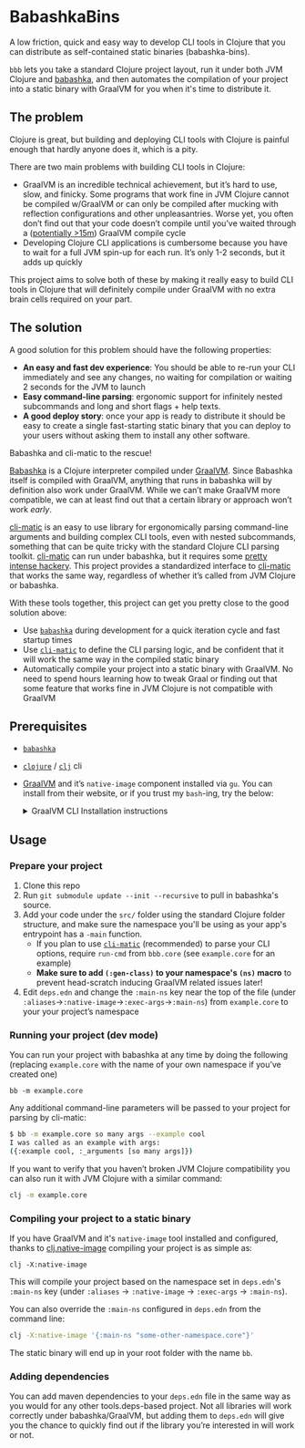 # BabashkaBins

A low friction, quick and easy way to develop CLI tools in Clojure that
you can distribute as self-contained static binaries (babashka-bins).

`bbb` lets you take a standard Clojure project layout, run it under both JVM
Clojure and [babashka](https://github.com/babashka/babashka), and then
automates the compilation of your project into a static binary with GraalVM for
you when it's time to distribute it.

## The problem

Clojure is great, but building and deploying CLI tools with Clojure is painful enough that hardly anyone does it, which is a pity.

There are two main problems with building CLI tools in Clojure:

- GraalVM is an incredible technical achievement, but it’s hard to use, slow, and finicky. Some programs that work fine in JVM Clojure cannot be compiled w/GraalVM or can only be compiled after mucking with reflection configurations and other unpleasantries. Worse yet, you often don’t find out that your code doesn’t compile until you’ve waited through a ([potentially >15m](https://twitter.com/ArghZero/status/1480215787994775552)) GraalVM compile cycle
- Developing Clojure CLI applications is cumbersome because you have to wait for a full JVM spin-up for each run. It’s only 1-2 seconds, but it adds up quickly

This project aims to solve both of these by making it really easy to build CLI tools in Clojure that will definitely compile under GraalVM with no extra brain cells required on your part.

## The solution

A good solution for this problem should have the following properties:

- **An easy and fast dev experience**: You should be able to re-run your CLI immediately and see any changes, no waiting for compilation or waiting 2 seconds for the JVM to launch
- **Easy command-line parsing**: ergonomic support for infinitely nested subcommands and long and short flags + help texts.
- **A good deploy story**: once your app is ready to distribute it should be easy to create a single fast-starting static binary that you can deploy to your users without asking them to install any other software.

Babashka and cli-matic to the rescue!

[Babashka](https://github.com/borkdude/babashka) is a Clojure interpreter compiled under [GraalVM](https://www.graalvm.org/). Since Babashka itself is compiled with GraalVM, anything that runs in babashka will by definition also work under GraalVM. While we can’t make GraalVM more compatible, we can at least find out that a certain library or approach won’t work *early*.


[cli-matic][cli-matic] is an easy to use library for ergonomically parsing command-line arguments and building complex CLI tools, even with nested subcommands, something that can be quite tricky with the standard Clojure CLI parsing toolkit. [cli-matic][cli-matic] can run under babashka, but it requires some [pretty intense hackery](https://github.com/borkdude/spartan.spec/blob/master/examples/cli_matic.clj#L1-L19). This project provides a standardized interface to [cli-matic][] that works the same way, regardless of whether it’s called from JVM Clojure or babashka.

With these tools together, this project can get you pretty close to the good solution above:

- Use [`babashka`][babashka] during development for a quick iteration cycle and
  fast startup times
- Use [`cli-matic`][cli-matic] to define the CLI parsing logic, and be
  confident that it will work the same way in the compiled static binary
- Automatically compile your project into a static binary with GraalVM. No need
  to spend hours learning how to tweak Graal or finding out that some feature
  that works fine in JVM Clojure is not compatible with GraalVM

## Prerequisites

- [`babashka`](https://github.com/borkdude/babashka)
- [`clojure`](https://clojure.org/guides/getting_started) / [`clj`](https://clojure.org/guides/getting_started) cli
- [GraalVM](https://www.graalvm.org/) and it’s `native-image` component installed via `gu`. You can install from their website, or if you trust my `bash`-ing, try the below: 
    
  <details><summary>GraalVM CLI Installation instructions</summary>
  <p>

  - To start, paste the following into a terminal:
    ```bash
    install-graalvm() {
      local platform="$(echo "$(uname)" | tr '[:upper:]' '[:lower:]')")
    
      wget -O "/tmp/graalvm.tar.gz" "https://github.com/graalvm/graalvm-ce-builds/releases/download/vm-21.1.0/graalvm-ce-java11-$platform-amd64-21.1.0.tar.gz"
      # cp /tmp/graalvm.tar.gz.bak /tmp/graalvm.tar.gz # for testing
    
      mkdir -p /tmp/graalvm/out
      tar -C /tmp/graalvm/out -xvzf /tmp/graalvm.tar.gz
      [[ -d ~/graalvm ]] && mv ~/graalvm ~/graalvm.bak
      mv /tmp/graalvm/out/graalvm-ce-* ~/graalvm
    
      # install native-image binary
      if [[ -d ~/graalvm/bin ]]; then
        ~/graalvm/bin/gu install native-image
      elif [[ -d ~/graalvm/Contents/Home/bin ]]; then # handle macos folder structure
        ~/graalvm/Contents/Home/bin/gu install native-image
      fi
    
      # cleanup
      rm /tmp/graalvm.tar.gz
    }
    install-graalvm
    ```
    
  - The above will install GraalVM for you. To activate it and make it
    permanent, you'll also need to add the below to your `~/.bashrc`/`~/.zshrc`
    file and start a new terminal session. 
    
    ```bash
    graalvm-setup() {
      if [[ "$(uname)" == "Darwin" ]]; then
        local graal_home=
        if [[ -d /Library/Java/JavaVirtualMachines/graalvm-ce-*/Contents/Home ]]; then
          graal_home=(/Library/Java/JavaVirtualMachines/graalvm-ce-*/Contents/Home)
        fi
        if [[ -d "$graal_home" ]]; then
          export GRAALVM_HOME="$graal_home"
        fi
      fi
      if [[ -d ~/graalvm/bin ]]; then
        export GRAALVM_HOME="$HOME/graalvm"
      elif [[ -d ~/graalvm/Contents/Home/bin ]]; then
        export GRAALVM_HOME="$HOME/graalvm/Contents/Home"
      fi
      if [[ -n "$GRAALVM_HOME" ]]; then
        add-to-path "$GRAALVM_HOME/bin"
      fi
    }
    graalvm-setup
    ```
  </details>
    

## Usage

### Prepare your project

1. Clone this repo
2. Run `git submodule update --init --recursive` to pull in babashka's source.
2. Add your code under the `src/` folder using the standard Clojure folder
   structure, and make sure the namespace you'll be using as your app's entrypoint has a `-main` function.
    - If you plan to use [`cli-matic`][cli-matic] (recommended) to parse your
      CLI options, require `run-cmd` from `bbb.core` (see `example.core` for
      an example)
    - **Make sure to add `(:gen-class)` to your namespace's `(ns)` macro** to prevent
      head-scratch inducing GraalVM related issues later!
3. Edit `deps.edn` and change the `:main-ns` key near the top of the file
   (under `:aliases`→`:native-image`→`:exec-args`→`:main-ns`) from
   `example.core` to your your project’s namespace
    

### Running your project (dev mode)

You can run your project with babashka at any time by doing the following (replacing `example.core` with the name of your own namespace if you’ve created one)

```
bb -m example.core
```

Any additional command-line parameters will be passed to your project for parsing by cli-matic:

```bash
$ bb -m example.core so many args --example cool
I was called as an example with args:
({:example cool, :_arguments [so many args]})
```

If you want to verify that you haven’t broken JVM Clojure compatibility you can
also run it with JVM Clojure with a similar command:

```bash
clj -m example.core
```

### Compiling your project to a static binary

If you have GraalVM and it's `native-image` tool installed and configured,
thanks to
[clj.native-image](https://github.com/taylorwood/clj.native-image.git)
compiling your project is as simple as:

```
clj -X:native-image
```

This will compile your project based on the namespace set in `deps.edn`'s `:main-ns` key (under `:aliases` → `:native-image` → `:exec-args` → `:main-ns`).

You can also override the `:main-ns` configured in `deps.edn` from the command line:

```bash
clj -X:native-image '{:main-ns "some-other-namespace.core"}'
```

The static binary will end up in your root folder with the name `bb`.

### Adding dependencies

You can add maven dependencies to your `deps.edn` file in the same way as you would for any other tools.deps-based project. Not all libraries will work correctly under babashka/GraalVM, but adding them to `deps.edn` will give you the chance to quickly find out if the library you’re interested in will work or not.

<!-- 
just some handy vim macros

yst ]f]a[cli-matic
yst ]f]a[babashka
-->

[babashka]: https://github.com/borkdude/babashka
[clj]: https://clojure.org/guides/getting_started 
[cli-matic]: https://github.com/l3nz/cli-matic
[graalvm]: https://www.graalvm.org/

